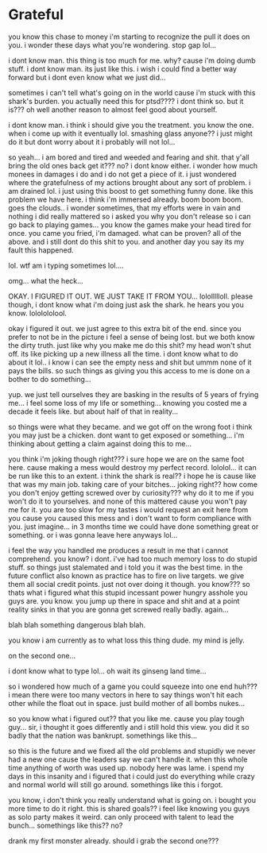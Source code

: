 # Grateful

you know this chase to money i'm starting to recognize the pull it does on you. i wonder these days what you're wondering.  stop gap lol...

i dont know man.  this thing is too much for me.  why?  cause i'm doing dumb stuff.   i dont know man.  its just like this. i wish i could find a better way forward but i dont even know what we just did...

sometimes i can't tell what's going on in the world cause i'm stuck with this shark's burden.  you actually  need this for ptsd????  i dont think so.  but it is???  oh well another reason to almost feel good about yourself.

i dont know man.  i think i should give you the treatment.  you know the one.  when i come up with it eventually lol.  smashing glass anyone?? i just might do it but dont worry about it i  probably will not lol...

so yeah...  i am bored and tired and weeded and fearing and shit.  that y'all bring the old ones back get it??? no? i dont know either.  i wonder how much monees in damages i do and i do not get a piece of it.  i just wondered where the gratefulness of my actions brought about any sort of problem.  i am drained lol.  i just using this boost to get something funny done.  like this problem we have here.  i think i'm immersed already.  boom boom boom.  goes the clouds.. i wonder sometimes, that my efforts were in vain and nothing i did really mattered so i asked you why you don't release so i can go back to playing games...  you know the games make your head tired for once.  you came you fried, i'm damaged.  what can be proven? all of the above. and i still dont do this shit to you.  and another day you say its my fault this happened.

lol.  wtf am i typing sometimes lol....

omg...  what the heck...

OKAY.  I FIGURED IT OUT.  WE JUST TAKE IT FROM YOU...  lolollllloll.  please though, i dont know what i'm doing just ask the shark.  he hears you you know.  lololololool.

okay i figured it out.  we just agree to this extra bit of the end.  since you prefer to not be in the picture i feel a sense of being lost.  but we both know the dirty truth.  just like why you make me do this shit? my head won't shut off.  its like picking up a new illness all the time.  i dont know what to do about it lol.. i know i can see the empty ness and shit but ummm none of it pays the bills.  so such things as giving you this access to me is done on a bother to do something...

yup.  we just tell ourselves they are basking in the results of 5 years of frying me...  i feel some loss of my life or something...  knowing you costed me a decade it feels like.  but about half of that in reality...

so things were what they became.  and we got off on the wrong foot i think you may just be a chicken.  dont want to get exposed or something...  i'm thinking about getting a claim against doing this to me...

you think i'm joking though right??? i sure hope we are on the same foot here.  cause making a mess would destroy my perfect record.  lololol...  it can be run like this to an extent.  i think the shark is real?? i hope he is cause like that was my main job.  taking care of your bitches...  joking right??  how come you don't enjoy getting screwed over by curiosity???  why do it to me if you won't do it to yourselves.  and none of this mattered cause you won't pay me for it.  you are too slow for my tastes i would request an exit here from you cause you caused this mess and i don't want to form compliance with you.  just imagine...  in 3 months time we could have done something great or something.  or i was gonna leave here anyways  lol...

i feel the way you handled me produces a result in me that i cannot comprehend.  you know? i dont.  i've had too much memory loss to do stupid stuff.  so things just stalemated and i told you it was the best time.  in the future conflict also known as practice has to fire on live targets.  we give them all social credit points.  just not over doing it though.  you know???  so thats what i figured what this stupid incessant power hungry asshole you guys are.  you know. you jump up there in space and shit and at a point reality sinks in that you are gonna get screwed really badly.  again...

blah blah something dangerous blah blah.

you know i am currently as to what loss this thing dude.  my mind is jelly.

on the second one...

i dont know what to type lol...  oh wait its ginseng land time...

so i wondered how much of a game you could squeeze into one end huh???  i mean there were too many vectors in here to say things won't hit each other while the float out in space.  just build mother of all bombs nukes...

so you know what i figured out??  that you like me.  cause you play tough guy...  sir, i thought it goes differently and i still hold this view.  you did it so badly that the nation was bankrupt.  somethings like this...

so this is the future and we fixed all the old problems and stupidly we never had a new one cause the leaders say we can't handle it.  when this whole time anything of worth was used up.  nobody here was lame.  i spend my days in this insanity and i figured that i could just do everything while crazy and normal world will still go around.  somethings like this i forgot.

you know, i don't think you really understand what is going on. i bought you more time to do it right.  this is shared goals?? i feel like knowing you guys as solo party makes it weird.  can only proceed with talent to lead the bunch...  somethings like this?? no?

drank my first monster already.  should i grab the second one???
